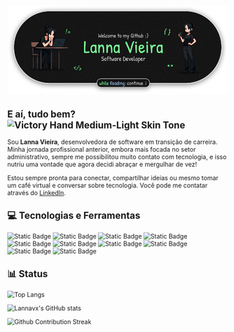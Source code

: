 ![Welcome to my Github, Lanna Vieira, Software Developer!](https://raw.githubusercontent.com/Lannavx/lannavx/main/github_banner.png)

## E aí, tudo bem? <img src="https://raw.githubusercontent.com/Tarikul-Islam-Anik/Animated-Fluent-Emojis/master/Emojis/Hand%20gestures/Victory%20Hand%20Medium-Light%20Skin%20Tone.png" alt="Victory Hand Medium-Light Skin Tone" width="25" height="25" />
Sou <b>Lanna Vieira</b>, desenvolvedora de software em transição de carreira. Minha jornada profissional anterior, embora mais focada no setor administrativo, sempre me possibilitou muito contato com tecnologia, e isso nutriu uma vontade que agora decidi abraçar e mergulhar de vez!


Estou sempre pronta para conectar, compartilhar ideias ou mesmo tomar um café virtual e conversar sobre tecnologia. Você pode me contatar através do [LinkedIn](https://www.linkedin.com/in/lanna-vieira/).

## 💻 Tecnologias e Ferramentas

![Static Badge](https://img.shields.io/badge/Python-informational?style=for-the-badge&logo=python&logoColor=black&color=79FF97)
![Static Badge](https://img.shields.io/badge/Javascript-informational?style=for-the-badge&logo=javascript&logoColor=black&color=79FF97)
![Static Badge](https://img.shields.io/badge/Django-informational?style=for-the-badge&logo=django&logoColor=black&color=79FF97)
![Static Badge](https://img.shields.io/badge/MySQL-informational?style=for-the-badge&logo=mysql&logoColor=black&color=79FF97)
![Static Badge](https://img.shields.io/badge/Sql-informational?style=for-the-badge&logo=sql&logoColor=black&color=79FF97)
![Static Badge](https://img.shields.io/badge/HTML-informational?style=for-the-badge&logo=html5&logoColor=black&color=79FF97)
![Static Badge](https://img.shields.io/badge/CSS-informational?style=for-the-badge&logo=css3&logoColor=black&color=79FF97)
![Static Badge](https://img.shields.io/badge/VsCODE-informational?style=for-the-badge&logo=visualstudiocode&logoColor=black&color=79FF97)
![Static Badge](https://img.shields.io/badge/Trello-informational?style=for-the-badge&logo=trello&logoColor=black&color=79FF97)
![Static Badge](https://img.shields.io/badge/Notion-informational?style=for-the-badge&logo=notion&logoColor=black&color=79FF97)


## 📊 Status

![Top Langs](https://github-readme-stats.vercel.app/api/top-langs/?username=lannavx&theme=dark&layout=compact)

![Lannavx's GitHub stats](https://github-readme-stats.vercel.app/api?username=lannavx&theme=dark&show_icons=true&rank_icon=github) 

![Github Contribution Streak](https://github-readme-streak-stats.herokuapp.com/?user=lannavx&theme=dark)





